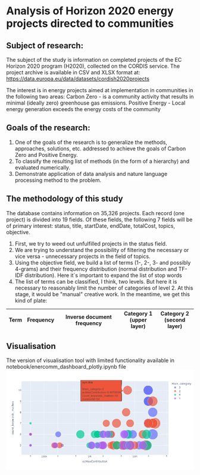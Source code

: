 # Analysis of Horizon 2020 energy projects directed to communities

## Subject of research:
The subject of the study is information on completed projects of the EC Horizon 2020 program (H2020), collected on the CORDIS service. 
The project archive is available in CSV and XLSX format at: https://data.europa.eu/data/datasets/cordish2020projects

The interest is in energy projects aimed at implementation in communities in the following two areas:
Carbon Zero - is a community activity that results in minimal (ideally zero) greenhouse gas emissions.
Positive Energy - Local energy generation exceeds the energy costs of the community

## Goals of the research:
1.	One of the goals of the research is to generalize the methods, approaches, solutions, etc. addressed to achieve the goals of Carbon Zero and Positive Energy. 
2.	To classify the resulting list of methods (in the form of a hierarchy) and evaluated numerically.
3.	Demonstrate application of data analysis and nature language processing method to the problem.

## The methodology of this study
The database contains information on 35,326 projects. Each record (one project) is divided into 19 fields. Of these fields, the following 7 fields will be of primary interest: status, title, startDate, endDate, totalCost, topics, objective.
1.	First, we try to weed out unfulfilled projects in the status field.
2.	We are trying to understand the possibility of filtering the necessary or vice versa - unnecessary projects in the field of topics.
3.	Using the objective field, we build a list of terms (1-, 2-, 3- and possibly 4-grams) and their frequency distribution (normal distribution and TF-IDF distribution). Here it´s important to expand the list of stop words
4.	The list of terms can be classified, I think, two levels. But here it is necessary to reasonably limit the number of categories of level 2. At this stage, it would be "manual" creative work. In the meantime, we get this kind of plate:

| Term |	Frequency |	Inverse document frequency|	Category 1 <br /> (upper layer)	| Category 2 <br /> (second layer) |
| :----: | :--------------------: | :------------------: | :--------------------------------: | :-------------------------------: |			

## Visualisation
The version of visualisation tool with limited functionality available in notebook/enercomm_dashboard_plotly.ipynb file
![newplot](https://github.com/ohusiev/enercomm_h2020_categorisation/blob/548df40bf5df5cfcb7b0a92789bb64921224d374/docs/newplot.png)
